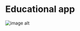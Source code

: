 # Educational app
![image alt]([image_url](https://github.com/about-pollob-kumar/AndroidApp/blob/master/app/src/main/res/drawable/Screenshot_20250320-224803_Pks%20Pollob.jpg))
